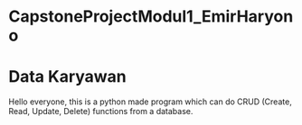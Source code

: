 # CapstoneProjectModul1_EmirHaryono
# Data Karyawan
Hello everyone, this is a python made program which can do CRUD (Create, Read, Update, Delete) functions from a database.
